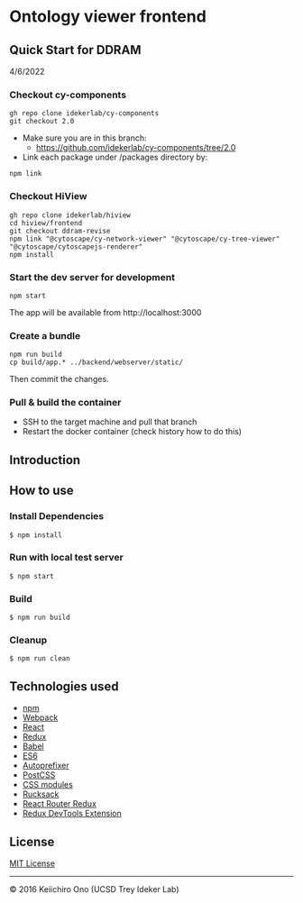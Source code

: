 # Ontology viewer frontend

## Quick Start for DDRAM
4/6/2022

### Checkout cy-components
```
gh repo clone idekerlab/cy-components
git checkout 2.0
```

- Make sure you are in this branch: 
    - https://github.com/idekerlab/cy-components/tree/2.0
- Link each package under /packages directory by:

```
npm link
```

### Checkout HiView
```
gh repo clone idekerlab/hiview
cd hiview/frontend
git checkout ddram-revise
npm link "@cytoscape/cy-network-viewer" "@cytoscape/cy-tree-viewer" "@cytoscape/cytoscapejs-renderer"
npm install
```

### Start the dev server for development
```
npm start
```

The app will be available from http://localhost:3000

### Create a bundle
```
npm run build
cp build/app.* ../backend/webserver/static/
```

Then commit the changes.

### Pull & build the container
- SSH to the target machine and pull that branch
- Restart the docker container (check history how to do this)



## Introduction
## How to use

### Install Dependencies

```
$ npm install
```

### Run with local test server

```
$ npm start
```

### Build

```
$ npm run build
```

### Cleanup

```
$ npm run clean
```

## Technologies used
- [npm](https://www.npmjs.com/)
- [Webpack](https://webpack.github.io)
- [React](https://facebook.github.io/react/)
- [Redux](https://github.com/reactjs/redux)
- [Babel](https://babeljs.io/)
- [ES6](http://www.ecma-international.org/ecma-262/6.0/)
- [Autoprefixer](https://github.com/postcss/autoprefixer)
- [PostCSS](https://github.com/postcss/postcss)
- [CSS modules](https://github.com/outpunk/postcss-modules)
- [Rucksack](http://simplaio.github.io/rucksack/docs)
- [React Router Redux](https://github.com/reactjs/react-router-redux)
- [Redux DevTools Extension](https://github.com/zalmoxisus/redux-devtools-extension)


## License

[MIT License](https://opensource.org/licenses/MIT)


----

 &copy; 2016 Keiichiro Ono (UCSD Trey Ideker Lab)
